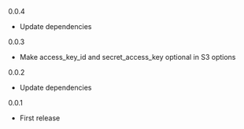 0.0.4

   * Update dependencies

0.0.3

   * Make access_key_id and secret_access_key optional in S3 options

0.0.2

   * Update dependencies

0.0.1

   * First release
